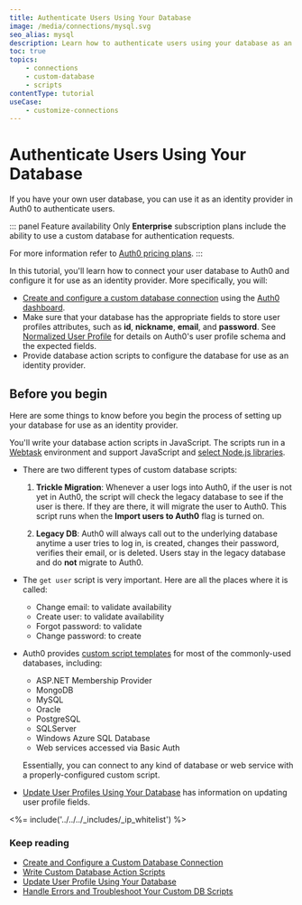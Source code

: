 ```yaml
---
title: Authenticate Users Using Your Database
image: /media/connections/mysql.svg
seo_alias: mysql
description: Learn how to authenticate users using your database as an identity provider.
toc: true
topics:
    - connections
    - custom-database
    - scripts
contentType: tutorial
useCase:
    - customize-connections
---
```

# Authenticate Users Using Your Database

If you have your own user database, you can use it as an identity provider in Auth0 to authenticate users.

::: panel Feature availability
Only **Enterprise** subscription plans include the ability to use a custom database for authentication requests.

For more information refer to [Auth0 pricing plans](https://auth0.com/pricing).
:::

In this tutorial, you'll learn how to connect your user database to Auth0 and configure it for use as an identity provider. More specifically, you will:

* [Create and configure a custom database connection](/connections/database/custom-db/create-db-connection) using the [Auth0 dashboard](${manage_url}).
* Make sure that your database has the appropriate fields to store user profiles attributes, such as **id**, **nickname**, **email**, and **password**. See [Normalized User Profile](/users/normalized) for details on Auth0's user profile schema and the expected fields.
* Provide database action scripts to configure the database for use as an identity provider.

## Before you begin

Here are some things to know before you begin the process of setting up your database for use as an identity provider.

 You'll write your database action scripts in JavaScript. The scripts run in a [Webtask](https://webtask.io/) environment and support JavaScript and [select Node.js libraries](https://auth0-extensions.github.io/canirequire/).

* There are two different types of custom database scripts:

  1. **Trickle Migration**: Whenever a user logs into Auth0, if the user is not yet in Auth0, the script will check the legacy database to see if the user is there. If they are there, it will migrate the user to Auth0. This script runs when the **Import users to Auth0** flag is turned on. 

  2. **Legacy DB**: Auth0 will always call out to the underlying database anytime a user tries to log in, is created, changes their password, verifies their email, or is deleted. Users stay in the legacy database and do **not** migrate to Auth0.

* The `get user` script is very important. Here are all the places where it is called:

  * Change email: to validate availability
  * Create user: to validate availability
  * Forgot password: to validate
  * Change password: to create

* Auth0 provides [custom script templates](/connections/database/custom-db/templates) for most of the commonly-used databases, including:

  * ASP.NET Membership Provider
  * MongoDB
  * MySQL
  * Oracle
  * PostgreSQL
  * SQLServer
  * Windows Azure SQL Database
  * Web services accessed via Basic Auth

  Essentially, you can connect to any kind of database or web service with a properly-configured custom script.

* [Update User Profiles Using Your Database](/users/guides/update-user-profiles-using-your-database) has information on updating user profile fields.

<%= include('../../../_includes/_ip_whitelist') %>

### Keep reading

* [Create and Configure a Custom Database Connection](/connections/database/custom-db/create-db-connection)
* [Write Custom Database Action Scripts](/connections/database/custom-db/templates)
* [Update User Profile Using Your Database](/users/guides/update-user-profiles-using-your-database)
* [Handle Errors and Troubleshoot Your Custom DB Scripts](/connections/database/custom-db/error-handling)
